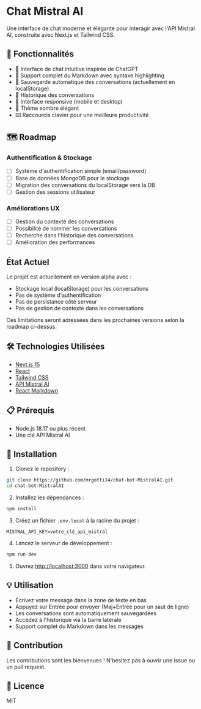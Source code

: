 # Chat Mistral AI

Une interface de chat moderne et élégante pour interagir avec l'API Mistral AI, construite avec Next.js et Tailwind CSS.

## 🌟 Fonctionnalités

- 💬 Interface de chat intuitive inspirée de ChatGPT
- 📝 Support complet du Markdown avec syntaxe highlighting
- 💾 Sauvegarde automatique des conversations (actuellement en localStorage)
- 🔄 Historique des conversations
- 📱 Interface responsive (mobile et desktop)
- 🎨 Thème sombre élégant
- ⌨️ Raccourcis clavier pour une meilleure productivité

## 🗺️ Roadmap

### Authentification & Stockage
- [ ] Système d'authentification simple (email/password)
- [ ] Base de données MongoDB pour le stockage
- [ ] Migration des conversations du localStorage vers la DB
- [ ] Gestion des sessions utilisateur

### Améliorations UX
- [ ] Gestion du contexte des conversations
- [ ] Possibilité de nommer les conversations
- [ ] Recherche dans l'historique des conversations
- [ ] Amélioration des performances

## État Actuel

Le projet est actuellement en version alpha avec :
- Stockage local (localStorage) pour les conversations
- Pas de système d'authentification
- Pas de persistance côté serveur
- Pas de gestion de contexte dans les conversations

Ces limitations seront adressées dans les prochaines versions selon la roadmap ci-dessus.

## 🛠️ Technologies Utilisées

- [Next.js 15](https://nextjs.org/)
- [React](https://reactjs.org/)
- [Tailwind CSS](https://tailwindcss.com/)
- [API Mistral AI](https://mistral.ai/)
- [React Markdown](https://github.com/remarkjs/react-markdown)

## 📋 Prérequis

- Node.js 18.17 ou plus récent
- Une clé API Mistral AI

## 🚀 Installation

1. Clonez le repository :
```bash
git clone https://github.com/mrgotti14/chat-bot-MistralAI.git
cd chat-bot-MistralAI
```

2. Installez les dépendances :
```bash
npm install
```

3. Créez un fichier `.env.local` à la racine du projet :
```env
MISTRAL_API_KEY=votre_clé_api_mistral
```

4. Lancez le serveur de développement :
```bash
npm run dev
```

5. Ouvrez [http://localhost:3000](http://localhost:3000) dans votre navigateur.

## 💡 Utilisation

- Écrivez votre message dans la zone de texte en bas
- Appuyez sur Entrée pour envoyer (Maj+Entrée pour un saut de ligne)
- Les conversations sont automatiquement sauvegardées
- Accédez à l'historique via la barre latérale
- Support complet du Markdown dans les messages

## 🤝 Contribution

Les contributions sont les bienvenues ! N'hésitez pas à ouvrir une issue ou un pull request.

## 📄 Licence

MIT
